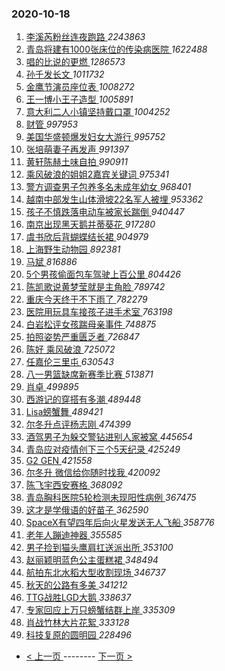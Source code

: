 ### 2020-10-18 
1. [ 李溪芮粉丝连夜跑路 ](https://s.weibo.com/weibo?q=%23%E6%9D%8E%E6%BA%AA%E8%8A%AE%E7%B2%89%E4%B8%9D%E8%BF%9E%E5%A4%9C%E8%B7%91%E8%B7%AF%23&Refer=top) *2243863*
1. [ 青岛将建有1000张床位的传染病医院 ](https://s.weibo.com/weibo?q=%23%E9%9D%92%E5%B2%9B%E5%B0%86%E5%BB%BA%E6%9C%891000%E5%BC%A0%E5%BA%8A%E4%BD%8D%E7%9A%84%E4%BC%A0%E6%9F%93%E7%97%85%E5%8C%BB%E9%99%A2%23&Refer=top) *1622488*
1. [ 唱的比说的更燃 ](https://s.weibo.com/weibo?q=%23%E5%94%B1%E7%9A%84%E6%AF%94%E8%AF%B4%E7%9A%84%E6%9B%B4%E7%87%83%23&topic_ad=1&Refer=top) *1286573*
1. [ 孙千发长文 ](https://s.weibo.com/weibo?q=%23%E5%AD%99%E5%8D%83%E5%8F%91%E9%95%BF%E6%96%87%23&Refer=top) *1011732*
1. [ 金鹰节演员座位表 ](https://s.weibo.com/weibo?q=%23%E9%87%91%E9%B9%B0%E8%8A%82%E6%BC%94%E5%91%98%E5%BA%A7%E4%BD%8D%E8%A1%A8%23&Refer=top) *1008272*
1. [ 王一博小王子造型 ](https://s.weibo.com/weibo?q=%23%E7%8E%8B%E4%B8%80%E5%8D%9A%E5%B0%8F%E7%8E%8B%E5%AD%90%E9%80%A0%E5%9E%8B%23&Refer=top) *1005891*
1. [ 意大利二人小镇坚持戴口罩 ](https://s.weibo.com/weibo?q=%23%E6%84%8F%E5%A4%A7%E5%88%A9%E4%BA%8C%E4%BA%BA%E5%B0%8F%E9%95%87%E5%9D%9A%E6%8C%81%E6%88%B4%E5%8F%A3%E7%BD%A9%23&Refer=top) *1004252*
1. [ 财管 ](https://s.weibo.com/weibo?q=%23%E8%B4%A2%E7%AE%A1%23&Refer=top) *997953*
1. [ 美国华盛顿爆发妇女大游行 ](https://s.weibo.com/weibo?q=%23%E7%BE%8E%E5%9B%BD%E5%8D%8E%E7%9B%9B%E9%A1%BF%E7%88%86%E5%8F%91%E5%A6%87%E5%A5%B3%E5%A4%A7%E6%B8%B8%E8%A1%8C%23&Refer=top) *995752*
1. [ 张培萌妻子再发声 ](https://s.weibo.com/weibo?q=%23%E5%BC%A0%E5%9F%B9%E8%90%8C%E5%A6%BB%E5%AD%90%E5%86%8D%E5%8F%91%E5%A3%B0%23&Refer=top) *991397*
1. [ 黄轩陈赫土味自拍 ](https://s.weibo.com/weibo?q=%E9%BB%84%E8%BD%A9%E9%99%88%E8%B5%AB%E5%9C%9F%E5%91%B3%E8%87%AA%E6%8B%8D&Refer=top) *990911*
1. [ 乘风破浪的姐姐2嘉宾关键词 ](https://s.weibo.com/weibo?q=%23%E4%B9%98%E9%A3%8E%E7%A0%B4%E6%B5%AA%E7%9A%84%E5%A7%90%E5%A7%902%E5%98%89%E5%AE%BE%E5%85%B3%E9%94%AE%E8%AF%8D%23&Refer=top) *975341*
1. [ 警方调查男子包养多名未成年幼女 ](https://s.weibo.com/weibo?q=%23%E8%AD%A6%E6%96%B9%E8%B0%83%E6%9F%A5%E7%94%B7%E5%AD%90%E5%8C%85%E5%85%BB%E5%A4%9A%E5%90%8D%E6%9C%AA%E6%88%90%E5%B9%B4%E5%B9%BC%E5%A5%B3%23&Refer=top) *968401*
1. [ 越南中部发生山体滑坡22名军人被埋 ](https://s.weibo.com/weibo?q=%23%E8%B6%8A%E5%8D%97%E4%B8%AD%E9%83%A8%E5%8F%91%E7%94%9F%E5%B1%B1%E4%BD%93%E6%BB%91%E5%9D%A122%E5%90%8D%E5%86%9B%E4%BA%BA%E8%A2%AB%E5%9F%8B%23&Refer=top) *953362*
1. [ 孩子不慎跌落电动车被家长踹倒 ](https://s.weibo.com/weibo?q=%23%E5%AD%A9%E5%AD%90%E4%B8%8D%E6%85%8E%E8%B7%8C%E8%90%BD%E7%94%B5%E5%8A%A8%E8%BD%A6%E8%A2%AB%E5%AE%B6%E9%95%BF%E8%B8%B9%E5%80%92%23&Refer=top) *940447*
1. [ 南京出现黑天鹅并蒂葵花 ](https://s.weibo.com/weibo?q=%23%E5%8D%97%E4%BA%AC%E5%87%BA%E7%8E%B0%E9%BB%91%E5%A4%A9%E9%B9%85%E5%B9%B6%E8%92%82%E8%91%B5%E8%8A%B1%23&Refer=top) *917280*
1. [ 虞书欣后背蝴蝶结长裙 ](https://s.weibo.com/weibo?q=%23%E8%99%9E%E4%B9%A6%E6%AC%A3%E5%90%8E%E8%83%8C%E8%9D%B4%E8%9D%B6%E7%BB%93%E9%95%BF%E8%A3%99%23&Refer=top) *904979*
1. [ 上海野生动物园 ](https://s.weibo.com/weibo?q=%E4%B8%8A%E6%B5%B7%E9%87%8E%E7%94%9F%E5%8A%A8%E7%89%A9%E5%9B%AD&Refer=top) *892381*
1. [ 马斌 ](https://s.weibo.com/weibo?q=%E9%A9%AC%E6%96%8C&Refer=top) *816886*
1. [ 5个男孩偷面包车驾驶上百公里 ](https://s.weibo.com/weibo?q=%235%E4%B8%AA%E7%94%B7%E5%AD%A9%E5%81%B7%E9%9D%A2%E5%8C%85%E8%BD%A6%E9%A9%BE%E9%A9%B6%E4%B8%8A%E7%99%BE%E5%85%AC%E9%87%8C%23&Refer=top) *804426*
1. [ 陈凯歌说黄梦莹就是主角脸 ](https://s.weibo.com/weibo?q=%23%E9%99%88%E5%87%AF%E6%AD%8C%E8%AF%B4%E9%BB%84%E6%A2%A6%E8%8E%B9%E5%B0%B1%E6%98%AF%E4%B8%BB%E8%A7%92%E8%84%B8%23&Refer=top) *789742*
1. [ 重庆今天终于不下雨了 ](https://s.weibo.com/weibo?q=%23%E9%87%8D%E5%BA%86%E4%BB%8A%E5%A4%A9%E7%BB%88%E4%BA%8E%E4%B8%8D%E4%B8%8B%E9%9B%A8%E4%BA%86%23&Refer=top) *782279*
1. [ 医院用玩具车接孩子进手术室 ](https://s.weibo.com/weibo?q=%E5%8C%BB%E9%99%A2%E7%94%A8%E7%8E%A9%E5%85%B7%E8%BD%A6%E6%8E%A5%E5%AD%A9%E5%AD%90%E8%BF%9B%E6%89%8B%E6%9C%AF%E5%AE%A4&Refer=top) *763198*
1. [ 白岩松评女孩踹母亲事件 ](https://s.weibo.com/weibo?q=%23%E7%99%BD%E5%B2%A9%E6%9D%BE%E8%AF%84%E5%A5%B3%E5%AD%A9%E8%B8%B9%E6%AF%8D%E4%BA%B2%E4%BA%8B%E4%BB%B6%23&Refer=top) *748875*
1. [ 拍照姿势严重匮乏者 ](https://s.weibo.com/weibo?q=%23%E6%8B%8D%E7%85%A7%E5%A7%BF%E5%8A%BF%E4%B8%A5%E9%87%8D%E5%8C%AE%E4%B9%8F%E8%80%85%23&Refer=top) *726847*
1. [ 陈好 乘风破浪 ](https://s.weibo.com/weibo?q=%E9%99%88%E5%A5%BD%20%E4%B9%98%E9%A3%8E%E7%A0%B4%E6%B5%AA&Refer=top) *725072*
1. [ 任嘉伦三里屯 ](https://s.weibo.com/weibo?q=%23%E4%BB%BB%E5%98%89%E4%BC%A6%E4%B8%89%E9%87%8C%E5%B1%AF%23&Refer=top) *630543*
1. [ 八一男篮缺席新赛季比赛 ](https://s.weibo.com/weibo?q=%23%E5%85%AB%E4%B8%80%E7%94%B7%E7%AF%AE%E7%BC%BA%E5%B8%AD%E6%96%B0%E8%B5%9B%E5%AD%A3%E6%AF%94%E8%B5%9B%23&Refer=top) *513871*
1. [ 肖卓 ](https://s.weibo.com/weibo?q=%E8%82%96%E5%8D%93&Refer=top) *499895*
1. [ 西游记的穿搭有多潮 ](https://s.weibo.com/weibo?q=%23%E8%A5%BF%E6%B8%B8%E8%AE%B0%E7%9A%84%E7%A9%BF%E6%90%AD%E6%9C%89%E5%A4%9A%E6%BD%AE%23&Refer=top) *489448*
1. [ Lisa螃蟹舞 ](https://s.weibo.com/weibo?q=%23Lisa%E8%9E%83%E8%9F%B9%E8%88%9E%23&Refer=top) *489421*
1. [ 尔冬升点评杨志刚 ](https://s.weibo.com/weibo?q=%23%E5%B0%94%E5%86%AC%E5%8D%87%E7%82%B9%E8%AF%84%E6%9D%A8%E5%BF%97%E5%88%9A%23&Refer=top) *474399*
1. [ 酒驾男子为躲交警钻进别人家被窝 ](https://s.weibo.com/weibo?q=%23%E9%85%92%E9%A9%BE%E7%94%B7%E5%AD%90%E4%B8%BA%E8%BA%B2%E4%BA%A4%E8%AD%A6%E9%92%BB%E8%BF%9B%E5%88%AB%E4%BA%BA%E5%AE%B6%E8%A2%AB%E7%AA%9D%23&Refer=top) *445654*
1. [ 青岛应对疫情创下三个5天纪录 ](https://s.weibo.com/weibo?q=%23%E9%9D%92%E5%B2%9B%E5%BA%94%E5%AF%B9%E7%96%AB%E6%83%85%E5%88%9B%E4%B8%8B%E4%B8%89%E4%B8%AA5%E5%A4%A9%E7%BA%AA%E5%BD%95%23&Refer=top) *425249*
1. [ G2 GEN ](https://s.weibo.com/weibo?q=G2%20GEN&Refer=top) *421558*
1. [ 尔冬升 微信给你随时找我 ](https://s.weibo.com/weibo?q=%E5%B0%94%E5%86%AC%E5%8D%87%20%E5%BE%AE%E4%BF%A1%E7%BB%99%E4%BD%A0%E9%9A%8F%E6%97%B6%E6%89%BE%E6%88%91&Refer=top) *420092*
1. [ 陈飞宇西安赛格 ](https://s.weibo.com/weibo?q=%23%E9%99%88%E9%A3%9E%E5%AE%87%E8%A5%BF%E5%AE%89%E8%B5%9B%E6%A0%BC%23&Refer=top) *368092*
1. [ 青岛胸科医院5轮检测未现阳性病例 ](https://s.weibo.com/weibo?q=%23%E9%9D%92%E5%B2%9B%E8%83%B8%E7%A7%91%E5%8C%BB%E9%99%A25%E8%BD%AE%E6%A3%80%E6%B5%8B%E6%9C%AA%E7%8E%B0%E9%98%B3%E6%80%A7%E7%97%85%E4%BE%8B%23&Refer=top) *367475*
1. [ 这才是学俄语的好苗子 ](https://s.weibo.com/weibo?q=%23%E8%BF%99%E6%89%8D%E6%98%AF%E5%AD%A6%E4%BF%84%E8%AF%AD%E7%9A%84%E5%A5%BD%E8%8B%97%E5%AD%90%23&Refer=top) *362590*
1. [ SpaceX有望四年后向火星发送无人飞船 ](https://s.weibo.com/weibo?q=SpaceX%E6%9C%89%E6%9C%9B%E5%9B%9B%E5%B9%B4%E5%90%8E%E5%90%91%E7%81%AB%E6%98%9F%E5%8F%91%E9%80%81%E6%97%A0%E4%BA%BA%E9%A3%9E%E8%88%B9&Refer=top) *358776*
1. [ 老年人蹦迪神器 ](https://s.weibo.com/weibo?q=%23%E8%80%81%E5%B9%B4%E4%BA%BA%E8%B9%A6%E8%BF%AA%E7%A5%9E%E5%99%A8%23&Refer=top) *355585*
1. [ 男子捡到猫头鹰肩扛送派出所 ](https://s.weibo.com/weibo?q=%E7%94%B7%E5%AD%90%E6%8D%A1%E5%88%B0%E7%8C%AB%E5%A4%B4%E9%B9%B0%E8%82%A9%E6%89%9B%E9%80%81%E6%B4%BE%E5%87%BA%E6%89%80&Refer=top) *353100*
1. [ 赵丽颖明蓝色公主蛋糕裙 ](https://s.weibo.com/weibo?q=%23%E8%B5%B5%E4%B8%BD%E9%A2%96%E6%98%8E%E8%93%9D%E8%89%B2%E5%85%AC%E4%B8%BB%E8%9B%8B%E7%B3%95%E8%A3%99%23&Refer=top) *348494*
1. [ 航拍东北水稻大型收割现场 ](https://s.weibo.com/weibo?q=%23%E8%88%AA%E6%8B%8D%E4%B8%9C%E5%8C%97%E6%B0%B4%E7%A8%BB%E5%A4%A7%E5%9E%8B%E6%94%B6%E5%89%B2%E7%8E%B0%E5%9C%BA%23&Refer=top) *346737*
1. [ 秋天的公路有多美 ](https://s.weibo.com/weibo?q=%23%E7%A7%8B%E5%A4%A9%E7%9A%84%E5%85%AC%E8%B7%AF%E6%9C%89%E5%A4%9A%E7%BE%8E%23&Refer=top) *341212*
1. [ TTG战胜LGD大鹅 ](https://s.weibo.com/weibo?q=TTG%E6%88%98%E8%83%9CLGD%E5%A4%A7%E9%B9%85&Refer=top) *338637*
1. [ 专家回应上万只螃蟹结群上岸 ](https://s.weibo.com/weibo?q=%E4%B8%93%E5%AE%B6%E5%9B%9E%E5%BA%94%E4%B8%8A%E4%B8%87%E5%8F%AA%E8%9E%83%E8%9F%B9%E7%BB%93%E7%BE%A4%E4%B8%8A%E5%B2%B8&Refer=top) *335309*
1. [ 肖战竹林大片花絮 ](https://s.weibo.com/weibo?q=%23%E8%82%96%E6%88%98%E7%AB%B9%E6%9E%97%E5%A4%A7%E7%89%87%E8%8A%B1%E7%B5%AE%23&Refer=top) *333128*
1. [ 科技复原的圆明园 ](https://s.weibo.com/weibo?q=%23%E7%A7%91%E6%8A%80%E5%A4%8D%E5%8E%9F%E7%9A%84%E5%9C%86%E6%98%8E%E5%9B%AD%23&Refer=top) *228496* 

- [ < 上一页 ](https://github.com/able8/weibo-hot-record/blob/master/2020-10-17.md) -------- [ 下一页 > ](https://github.com/able8/weibo-hot-record/blob/master/2020-10-19.md)